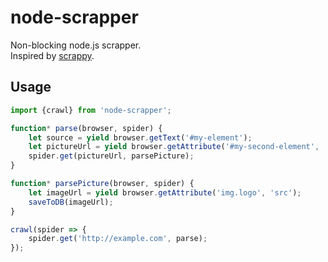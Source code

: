 # node-scrapper

Non-blocking node.js scrapper.  
Inspired by [scrappy](https://github.com/scrapy/scrapy).

## Usage

```js
import {crawl} from 'node-scrapper';

function* parse(browser, spider) {
    let source = yield browser.getText('#my-element');
    let pictureUrl = yield browser.getAttribute('#my-second-element', 'href');
    spider.get(pictureUrl, parsePicture);
}

function* parsePicture(browser, spider) {
    let imageUrl = yield browser.getAttribute('img.logo', 'src');
    saveToDB(imageUrl);
}

crawl(spider => {
    spider.get('http://example.com', parse);
});

```
